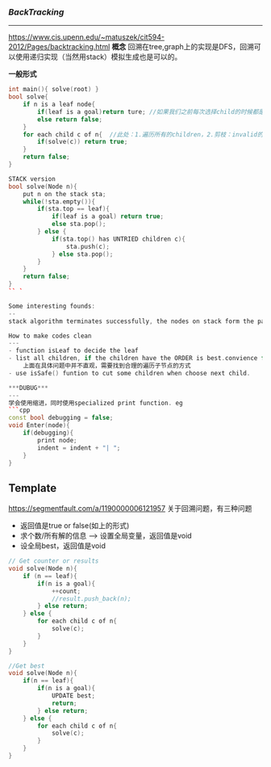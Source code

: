 ### ***BackTracking***
---
https://www.cis.upenn.edu/~matuszek/cit594-2012/Pages/backtracking.html
**概念**
回溯在tree,graph上的实现是DFS，回溯可以使用递归实现（当然用stack）模拟生成也是可以的。

**一般形式**
```cpp
int main(){ solve(root) }
bool solve{
    if n is a leaf node{
        if(leaf is a goal)return ture; //如果我们之前每次选择child的时候都是valid的，此时到达leaf就是可行解
        else return false;
    }
    for each child c of n{  //此处：1.遍历所有的children，2.剪枝：invalid的child直接不迭代
        if(solve(c)) return true;
    }    
    return false;
}

STACK version
bool solve(Node n){
    put n on the stack sta;
    while(!sta.empty()){
        if(sta.top == leaf){
            if(leaf is a goal) return true;
            else sta.pop();
        } else {
            if(sta.top() has UNTRIED children c){
                sta.push(c);
            } else sta.pop();
        }
    }
    return false;
}
`` `

Some interesting founds:
--
stack algorithm terminates successfully, the nodes on stack form the path(reverse order) from root to goal leaf.

How to make codes clean
---
- function isLeaf to decide the leaf
- list all children, if the children have the ORDER is best.convience for determining the next try.
    上面在具体问题中并不直观，需要找到合理的遍历子节点的方式
- use isSafe() funtion to cut some children when choose next child.

***DUBUG***
---
学会使用缩进，同时使用specialized print function. eg
```cpp
const bool debugging = false;
void Enter(node){
    if(debugging){
        print node;
        indent = indent + "| ";
    }
}
```

Template
------
https://segmentfault.com/a/1190000006121957
关于回溯问题，有三种问题
- 返回值是true or false(如上的形式)
- 求个数/所有解的信息 --> 设置全局变量，返回值是void
- 设全局best，返回值是void
```cpp
// Get counter or results
void solve(Node n){
    if (n == leaf){
        if(n is a goal){
            ++count;
            //result.push_back(n);
        } else return;
    } else {
        for each child c of n{
            solve(c);
        }
    }
}

//Get best
void solve(Node n){
    if(n == leaf){
        if(n is a goal){
            UPDATE best;
            return;
        } else return;
    } else {
        for each child c of n{
            solve(c);
        }
    }
}

```
